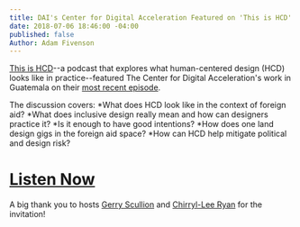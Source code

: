 ```yaml
---
title: DAI's Center for Digital Acceleration Featured on 'This is HCD' podcast
date: 2018-07-06 18:46:00 -04:00
published: false
Author: Adam Fivenson
---
```


[This is HCD](http://www.thsishcd.com/)--a podcast that explores what human-centered design (HCD) looks like in practice--featured The Center for Digital Acceleration's work in Guatemala on their [most recent episode](https://www.thisishcd.com/episodes/24-adam-fiveson-using-a-human-centered-design-approach-to-design-foreign-aid-programs/
). 

The discussion covers: 
*What does HCD look like in the context of foreign aid?
*What does inclusive design really mean and how can designers practice it?
*Is it enough to have good intentions?
*How does one land design gigs in the foreign aid space?
*How can HCD help mitigate political and design  risk?

# [Listen Now](https://www.thisishcd.com/episodes/24-adam-fiveson-using-a-human-centered-design-approach-to-design-foreign-aid-programs/)

A big thank you to hosts [Gerry Scullion](https://www.linkedin.com/in/gerryscullion/
) and [Chirryl-Lee Ryan](https://www.linkedin.com/in/chirrylleeryan/
) for the invitation!

